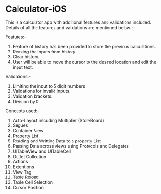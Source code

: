 # Calculator-iOS
This is a calculator app with additional features and validations included. Details of all the features and validations are mentioned below :-

Features:-
1) Feature of history has been provided to store the previous calculations.
2) Reusing the inputs from history.
3) Clear history.
4) User will be able to move the cursor to the desired location and edit the input text.

Validations:-
1) Limiting the input to 5 digit numbers
2) Validations for invalid inputs.
3) Validation brackets.
4) Division by 0.

Concepts used:-
1) Auto-Layout inlcuding Multiplier (StoryBoard)
2) Segues
3) Container View
4) Property List
5) Reading and Writting Data to a property List
6) Passing Data across views using Protocols and Delegates 
7) UITableView and UITableCell
8) Outlet Collection
9) Actions
10) Extentions
11) View Tag
12) Table Reload
13) Table Cell Selection
14) Cursor Position
